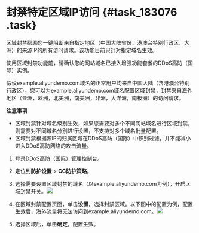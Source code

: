 # 封禁特定区域IP访问 {#task_183076 .task}

区域封禁帮助您一键阻断来自指定地区（中国大陆省份、港澳台特别行政区、大洲）的来源IP的所有访问请求。该功能目前只针对指定域名生效。

使用区域封禁功能前，请确认您的网站域名已接入增强功能套餐的DDoS高防（国际）实例。

假设example.aliyundemo.com域名的正常用户均来自中国大陆（含港澳台特别行政区），您可以为example.aliyundemo.com域名配置区域封禁，封禁来自海外地区（亚洲，欧洲，北美洲，南美洲，非洲，大洋洲，南极洲）的访问请求。

**注意事项** 

-   区域封禁针对域名级别生效，如果您需要对多个不同网站域名进行区域封禁，则需要对不同域名分别进行设置，不支持对多个域名批量配置。
-   区域封禁根据源IP的归属区域在DDoS高防（国际）中识别过滤，并不能减小进入DDoS高防网络的攻击流量。

1.  登录[DDoS高防（国际）管理控制台](https://yundun.console.aliyun.com/?p=ddosdip)。
2.  定位到**防护设置** \> **CC防护策略**。
3.  选择需要设置区域封禁的域名（以example.aliyundemo.com为例），开启区域封禁开关。![](http://static-aliyun-doc.oss-cn-hangzhou.aliyuncs.com/assets/img/156896/156257004444273_zh-CN.png)


4.  在区域封禁配置页面，单击**设置**，选择封禁区域。以下图中的配置为例，配置生效后，海外流量将无法访问到example.aliyundemo.com。![](http://static-aliyun-doc.oss-cn-hangzhou.aliyuncs.com/assets/img/156896/156257004444274_zh-CN.png)


5.  选择区域后，单击**确定**，配置生效。

